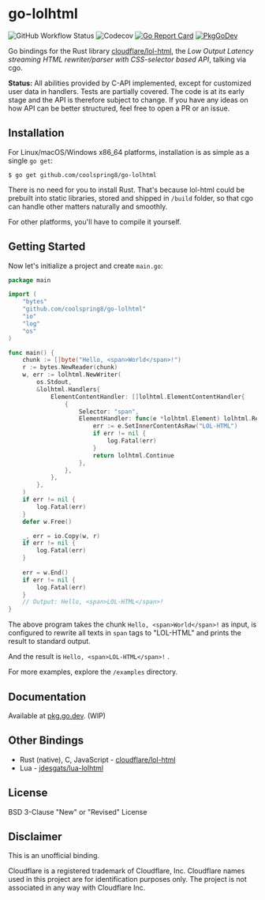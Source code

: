 # go-lolhtml

![GitHub Workflow Status](https://img.shields.io/github/workflow/status/coolspring8/go-lolhtml/Go) ![Codecov](https://img.shields.io/codecov/c/github/coolspring8/go-lolhtml) [![Go Report Card](https://goreportcard.com/badge/github.com/coolspring8/go-lolhtml)](https://goreportcard.com/report/github.com/coolspring8/go-lolhtml) [![PkgGoDev](https://pkg.go.dev/badge/github.com/coolspring8/go-lolhtml)](https://pkg.go.dev/github.com/coolspring8/go-lolhtml)

Go bindings for the Rust library [cloudflare/lol-html](https://github.com/cloudflare/lol-html/), the *Low Output Latency streaming HTML rewriter/parser with CSS-selector based API*, talking via cgo.

**Status:** All abilities provided by C-API implemented, except for customized user data in handlers. Tests are partially covered. The code is at its early stage and the API is therefore subject to change. If you have any ideas on how API can be better structured, feel free to open a PR or an issue.

## Installation

For Linux/macOS/Windows x86_64 platforms, installation is as simple as a single `go get`:

```shell
$ go get github.com/coolspring8/go-lolhtml
```

There is no need for you to install Rust. That's because lol-html could be prebuilt into static libraries, stored and shipped in `/build` folder, so that cgo can handle other matters naturally and smoothly.

For other platforms, you'll have to compile it yourself.

## Getting Started

Now let's initialize a project and create `main.go`:

```go
package main

import (
	"bytes"
	"github.com/coolspring8/go-lolhtml"
	"io"
	"log"
	"os"
)

func main() {
	chunk := []byte("Hello, <span>World</span>!")
	r := bytes.NewReader(chunk)
	w, err := lolhtml.NewWriter(
		os.Stdout,
		&lolhtml.Handlers{
			ElementContentHandler: []lolhtml.ElementContentHandler{
				{
					Selector: "span",
					ElementHandler: func(e *lolhtml.Element) lolhtml.RewriterDirective {
						err := e.SetInnerContentAsRaw("LOL-HTML")
						if err != nil {
							log.Fatal(err)
						}
						return lolhtml.Continue
					},
				},
			},
		},
	)
	if err != nil {
		log.Fatal(err)
	}
	defer w.Free()

	_, err = io.Copy(w, r)
	if err != nil {
		log.Fatal(err)
	}
    
    err = w.End()
	if err != nil {
		log.Fatal(err)
	}
	// Output: Hello, <span>LOL-HTML</span>!
}
```

The above program takes the chunk `Hello, <span>World</span>!` as input, is configured to rewrite all texts in `span` tags to "LOL-HTML" and prints the result to standard output.

And the result is `Hello, <span>LOL-HTML</span>!` .

For more examples, explore the `/examples` directory.

## Documentation

Available at [pkg.go.dev](https://pkg.go.dev/github.com/coolspring8/go-lolhtml). (WIP)

## Other Bindings

- Rust (native), C, JavaScript - [cloudflare/lol-html](https://github.com/cloudflare/lol-html/)
- Lua - [jdesgats/lua-lolhtml](https://github.com/jdesgats/lua-lolhtml/)

## License

BSD 3-Clause "New" or "Revised" License

## Disclaimer

This is an unofficial binding.

Cloudflare is a registered trademark of Cloudflare, Inc. Cloudflare names used in this project are for identification purposes only. The project is not associated in any way with Cloudflare Inc.